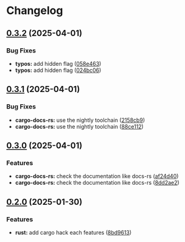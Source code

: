 # Changelog

## [0.3.2](https://github.com/joshuachp/pre-commit-hooks/compare/v0.3.1...v0.3.2) (2025-04-01)


### Bug Fixes

* **typos:** add hidden flag ([058e463](https://github.com/joshuachp/pre-commit-hooks/commit/058e463cec649046e9ab8ec4aa579f34586cd707))
* **typos:** add hidden flag ([024bc06](https://github.com/joshuachp/pre-commit-hooks/commit/024bc069e9a1ed535f258e728724dd89d3168c6b))

## [0.3.1](https://github.com/joshuachp/pre-commit-hooks/compare/v0.3.0...v0.3.1) (2025-04-01)


### Bug Fixes

* **cargo-docs-rs:** use the nightly toolchain ([2158cb9](https://github.com/joshuachp/pre-commit-hooks/commit/2158cb96f1d07070433882c212cf2a2b0fa5f4b9))
* **cargo-docs-rs:** use the nightly toolchain ([88ce112](https://github.com/joshuachp/pre-commit-hooks/commit/88ce112a673d7396f3892e4016ec98117b5ebc51))

## [0.3.0](https://github.com/joshuachp/pre-commit-hooks/compare/v0.2.0...v0.3.0) (2025-04-01)


### Features

* **cargo-docs-rs:** check the documentation like docs-rs ([af24d40](https://github.com/joshuachp/pre-commit-hooks/commit/af24d407265e7eeb04a10a379dd494b264473b1f))
* **cargo-docs-rs:** check the documentation like docs-rs ([8dd2ae2](https://github.com/joshuachp/pre-commit-hooks/commit/8dd2ae274f4a82da7db6537822ee5ced32d2d2df))

## [0.2.0](https://github.com/joshuachp/pre-commit-hooks/compare/0.1.42...v0.2.0) (2025-01-30)


### Features

* **rust:** add cargo hack each features ([8bd9613](https://github.com/joshuachp/pre-commit-hooks/commit/8bd96136d2d10a3a441e3dc03058a97943cb8769))
